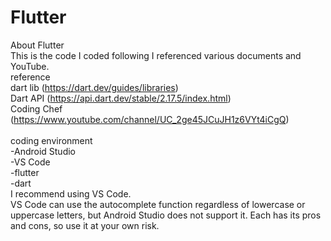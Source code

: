 # Flutter
About Flutter<br/>
This is the code I coded following I referenced various documents and YouTube.<br/>
reference<br/>
dart lib (https://dart.dev/guides/libraries)<br/>
Dart API (https://api.dart.dev/stable/2.17.5/index.html)<br/>
Coding Chef (https://www.youtube.com/channel/UC_2ge45JCuJH1z6VYt4iCgQ)<br/>
<br/>
coding environment
<br/>
-Android Studio
<br/>
-VS Code
<br/>
-flutter
<br/>
-dart
<br/>
I recommend using VS Code.
<br/>
VS Code can use the autocomplete function regardless of lowercase or uppercase letters, but Android Studio does not support it. Each has its pros and cons, so use it at your own risk.

